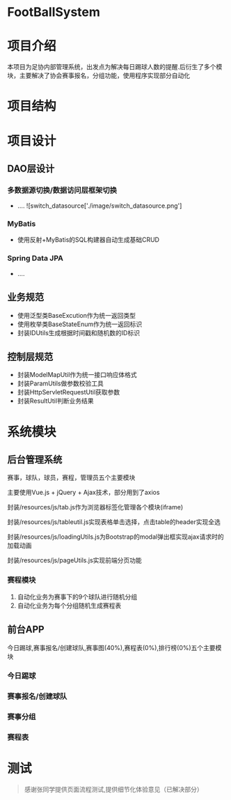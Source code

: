 # FootBallSystem
# 项目介绍
本项目为足协内部管理系统，出发点为解决每日踢球人数的提醒.后衍生了多个模块，主要解决了协会赛事报名，分组功能，使用程序实现部分自动化
# 项目结构

# 项目设计
## DAO层设计
### 多数据源切换/数据访问层框架切换
- ....
![switch_datasource['./image/switch_datasource.png']
### MyBatis
- 使用反射+MyBatis的SQL构建器自动生成基础CRUD
### Spring Data JPA
- ....
## 业务规范
- 使用泛型类BaseExcution作为统一返回类型
- 使用枚举类BaseStateEnum作为统一返回标识
- 封装IDUtils生成根据时间戳和随机数的ID标识
## 控制层规范
- 封装ModelMapUtil作为统一接口响应体格式
- 封装ParamUtils做参数校验工具
- 封装HttpServletRequestUtil获取参数
- 封装ResultUtil判断业务结果

# 系统模块
## 后台管理系统
赛事，球队，球员，赛程，管理员五个主要模块

主要使用Vue.js + jQuery + Ajax技术，部分用到了axios

封装/resources/js/tab.js作为浏览器标签化管理各个模块(iframe)

封装/resources/js/tableutil.js实现表格单击选择，点击table的header实现全选

封装/resources/js/loadingUtils.js为Bootstrap的modal弹出框实现ajax请求时的加载动画

封装/resources/js/pageUtils.js实现前端分页功能

### 赛程模块
1. 自动化业务为赛事下的9个球队进行随机分组
2. 自动化业务为每个分组随机生成赛程表

## 前台APP
今日踢球,赛事报名/创建球队,赛事图(40%),赛程表(0%),排行榜(0%)五个主要模块
### 今日踢球
### 赛事报名/创建球队
### 赛事分组
### 赛程表





# 测试
> 感谢张同学提供页面流程测试,提供细节化体验意见（已解决部分）
